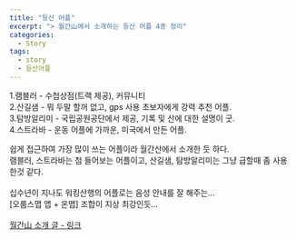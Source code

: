 ```yaml
---
title: "등산 어플"
excerpt: "> 월간山에서 소개하는 등산 어플 4종 정리"
categories:
  - Story
tags:
  - story
  - 등산어플
---
```


1.램블러 - 수첩상점(트랙 제공), 커뮤니티 <br>
2.산길샘 - 뭐 두말 할꺼 없고, gps 사용 초보자에게 강력 추천 어플. <br>
3.탐방알리미 - 국립공원공단에서 제공, 기록 및 산에 대한 설명이 굿. <br>
4.스트라바 - 운동 어플에 가까운, 미국에서 만든 어플. <br>

쉽게 접근하여 가장 많이 쓰는 어플이라 월간산에서 소개한 듯 하다. <br>
램블러, 스트라바는 첨 들어보는 어플이고, 산길샘, 탐방알리미는 그냥 급할때 좀 사용 한것 같다. <br>
 <br>
십수년이 지나도 워킹산행의 어플로는 음성 안내를 잘 해주는... <br>
[오룹스맵 앱 + 온맵] 조합이 지상 최강인듯... <br>
 <br>
<a href="https://san.chosun.com/news/articleView.html?idxno=24242" target="_blank">월간山 소개 글 - 링크</a>
